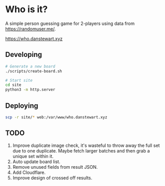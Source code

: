 # Who is it?

A simple person guessing game for 2-players using data from https://randomuser.me/.

https://who.danstewart.xyz

## Developing

```bash
# Generate a new board
./scripts/create-board.sh

# Start site
cd site
python3 -m http.server
```

## Deploying

```bash
scp -r site/* web:/var/www/who.danstewart.xyz
```

## TODO

1. Improve duplicate image check, it's wasteful to throw away the full set due to one duplicate. Maybe fetch larger batches and then grab a unique set within it.
2. Auto update board list.
3. Remove unused fields from result JSON.
4. Add Cloudflare.
5. Improve design of crossed off results.
